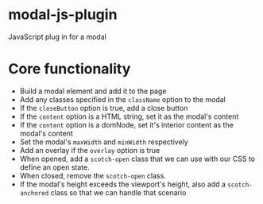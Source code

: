 # modal-js-plugin

JavaScript plug in for a modal

# Core functionality

- Build a modal element and add it to the page
- Add any classes specified in the `className` option to the modal
- If the `closeButton` option is true, add a close button
- If the `content` option is a HTML string, set it as the modal's content
- If the `content` option is a domNode, set it's interior content as the modal's content
- Set the modal's `maxWidth` and `minWidth` respectively
- Add an overlay if the `overlay` option is true
- When opened, add a `scotch-open` class that we can use with our CSS to define an open state.
- When closed, remove the `scotch-open` class.
- If the modal's height exceeds the viewport's height, also add a `scotch-anchored` class so that we can handle that scenario

